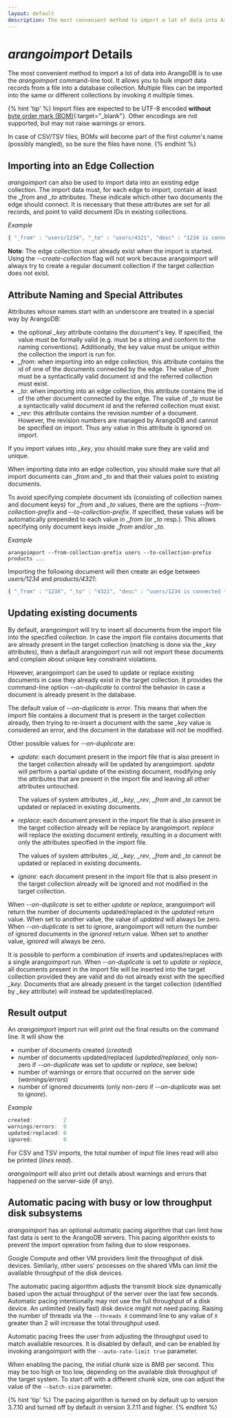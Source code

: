 ```yaml
---
layout: default
description: The most convenient method to import a lot of data into ArangoDB is to use the arangoimport command-line tool
---
```

# _arangoimport_ Details

The most convenient method to import a lot of data into ArangoDB is to use the
*arangoimport* command-line tool. It allows you to bulk import data records
from a file into a database collection. Multiple files can be imported into
the same or different collections by invoking it multiple times.

{% hint 'tip' %}
Import files are expected to be UTF-8 encoded **without**
[byte order mark (BOM)](https://en.wikipedia.org/wiki/Byte_order_mark){:target="_blank"}.
Other encodings are not supported, but may not raise warnings or errors.

In case of CSV/TSV files, BOMs will become part of the first column's name
(possibly mangled), so be sure the files have none.
{% endhint %}

Importing into an Edge Collection
---------------------------------

_arangoimport_ can also be used to import data into an existing edge collection.
The import data must, for each edge to import, contain at least the *_from* and
*_to* attributes. These indicate which other two documents the edge should connect.
It is necessary that these attributes are set for all records, and point to
valid document IDs in existing collections.

*Example*

```js
{ "_from" : "users/1234", "_to" : "users/4321", "desc" : "1234 is connected to 4321" }
```

**Note**: The edge collection must already exist when the import is started. Using
the *--create-collection* flag will not work because arangoimport will always try to
create a regular document collection if the target collection does not exist.

Attribute Naming and Special Attributes
---------------------------------------

Attributes whose names start with an underscore are treated in a special way by
ArangoDB:

- the optional *_key* attribute contains the document's key. If specified, the value
  must be formally valid (e.g. must be a string and conform to the naming conventions).
  Additionally, the key value must be unique within the
  collection the import is run for.
- *_from*: when importing into an edge collection, this attribute contains the id
  of one of the documents connected by the edge. The value of *_from* must be a
  syntactically valid document id and the referred collection must exist.
- *_to*: when importing into an edge collection, this attribute contains the id
  of the other document connected by the edge. The value of *_to* must be a
  syntactically valid document id and the referred collection must exist.
- *_rev*: this attribute contains the revision number of a document. However, the
  revision numbers are managed by ArangoDB and cannot be specified on import. Thus
  any value in this attribute is ignored on import.

If you import values into *_key*, you should make sure they are valid and unique.

When importing data into an edge collection, you should make sure that all import
documents can *_from* and *_to* and that their values point to existing documents.

To avoid specifying complete document ids (consisting of collection names and document
keys) for *_from* and *_to* values, there are the options *--from-collection-prefix* and
*--to-collection-prefix*. If specified, these values will be automatically prepended
to each value in *_from* (or *_to* resp.). This allows specifying only document keys
inside *_from* and/or *_to*.

*Example*

    arangoimport --from-collection-prefix users --to-collection-prefix products ...

Importing the following document will then create an edge between *users/1234* and
*products/4321*:

```js
{ "_from" : "1234", "_to" : "4321", "desc" : "users/1234 is connected to products/4321" }
```

Updating existing documents
---------------------------

By default, arangoimport will try to insert all documents from the import file into the
specified collection. In case the import file contains documents that are already present
in the target collection (matching is done via the *_key* attributes), then a default
arangoimport run will not import these documents and complain about unique key constraint
violations.

However, arangoimport can be used to update or replace existing documents in case they
already exist in the target collection. It provides the command-line option *--on-duplicate*
to control the behavior in case a document is already present in the database.

The default value of *--on-duplicate* is *error*. This means that when the import file
contains a document that is present in the target collection already, then trying to
re-insert a document with the same *_key* value is considered an error, and the document in
the database will not be modified.

Other possible values for *--on-duplicate* are:

- *update*: each document present in the import file that is also present in the target
  collection already will be updated by arangoimport. *update* will perform a partial update
  of the existing document, modifying only the attributes that are present in the import
  file and leaving all other attributes untouched.

  The values of system attributes *_id*, *_key*, *_rev*, *_from* and *_to* cannot be
  updated or replaced in existing documents.

- *replace*: each document present in the import file that is also present in the target
  collection already will be replace by arangoimport. *replace* will replace the existing
  document entirely, resulting in a document with only the attributes specified in the import
  file.

  The values of system attributes *_id*, *_key*, *_rev*, *_from* and *_to* cannot be
  updated or replaced in existing documents.

- *ignore*: each document present in the import file that is also present in the target
  collection already will be ignored and not modified in the target collection.

When *--on-duplicate* is set to either *update* or *replace*, arangoimport will return the
number of documents updated/replaced in the *updated* return value. When set to another
value, the value of *updated* will always be zero. When *--on-duplicate* is set to *ignore*,
arangoimport will return the number of ignored documents in the *ignored* return value.
When set to another value, *ignored* will always be zero.

It is possible to perform a combination of inserts and updates/replaces with a single
arangoimport run. When *--on-duplicate* is set to *update* or *replace*, all documents present
in the import file will be inserted into the target collection provided they are valid
and do not already exist with the specified *_key*. Documents that are already present
in the target collection (identified by *_key* attribute) will instead be updated/replaced.

Result output
-------------

An _arangoimport_ import run will print out the final results on the command line.
It will show the

- number of documents created (*created*)
- number of documents updated/replaced (*updated/replaced*, only non-zero if
  *--on-duplicate* was set to *update* or *replace*, see below)
- number of warnings or errors that occurred on the server side (*warnings/errors*)
- number of ignored documents (only non-zero if *--on-duplicate* was set to *ignore*).

*Example*

```js
created:          2
warnings/errors:  0
updated/replaced: 0
ignored:          0
```

For CSV and TSV imports, the total number of input file lines read will also be printed
(*lines read*).

_arangoimport_ will also print out details about warnings and errors that happened on the
server-side (if any).

Automatic pacing with busy or low throughput disk subsystems
------------------------------------------------------------

_arangoimport_ has an optional automatic pacing algorithm that can limit 
how fast data is sent to the ArangoDB servers. This pacing algorithm 
exists to prevent the import operation from failing due to slow responses.

Google Compute and other VM providers limit the throughput of disk
devices. Similarly, other users' processes on the shared VMs can limit 
the available throughput of the disk devices.

The automatic pacing algorithm adjusts the transmit block size dynamically 
based upon the actual throughput of the server over the last few seconds. 
Automatic pacing intentionally may not use the full throughput of a
disk device. An unlimited (really fast) disk device might not need
pacing. Raising the number of threads via the `--threads X` command
line to any value of `X` greater than 2 will increase the total
throughput used.

Automatic pacing frees the user from adjusting the throughput used to
match available resources. It is disabled by default, and can be enabled
by invoking arangoimport with the `--auto-rate-limit true` parameter.

When enabling the pacing, the initial chunk size is 8MB per second. This
may be too high or too low, depending on the available disk throughput of
the target system. To start off with a different chunk size, one can
adjust the value of the `--batch-size` parameter.

{% hint 'tip' %}
The pacing algorithm is turned on by default up to version 3.7.10
and turned off by default in version 3.7.11 and higher.
{% endhint %}
